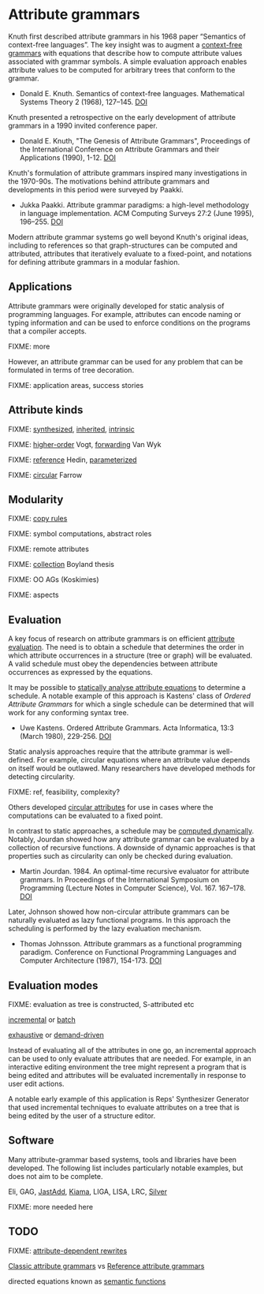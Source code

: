 # Attribute grammars

Knuth first described attribute grammars in his 1968 paper “Semantics of context-free languages”.
The key insight was to augment a [context-free grammars](../terms/context-free_grammar.md) with equations that describe how to compute attribute values associated with grammar symbols.
A simple evaluation approach enables attribute values to be computed for arbitrary trees that conform to the grammar.

* Donald E. Knuth. Semantics of context-free languages. Mathematical Systems Theory 2 (1968), 127–145. [DOI](https://doi.org/10.1007/BF01692511)

Knuth presented a retrospective on the early development of attribute grammars in a 1990 invited conference paper.

* Donald E. Knuth, "The Genesis of Attribute Grammars", Proceedings of the International Conference on Attribute Grammars and their Applications (1990), 1-12. [DOI](https://doi.org/10.1007/3-540-53101-7_1)

Knuth's formulation of attribute grammars inspired many investigations in the 1970-90s.
The motivations behind attribute grammars and developments in this period were surveyed by Paakki.

* Jukka Paakki. Attribute grammar paradigms: a high-level methodology in language implementation. ACM Computing Surveys 27:2 (June 1995), 196–255. [DOI](https://doi.org/10.1145/210376.197409)

Modern attribute grammar systems go well beyond Knuth's original ideas, including to references so that graph-structures can be computed and attributed, attributes that iteratively evaluate to a fixed-point, and notations for defining attribute grammars in a modular fashion.

## Applications

Attribute grammars were originally developed for static analysis of programming languages.
For example, attributes can encode naming or typing information and can be used to enforce conditions on the programs that a compiler accepts.

FIXME: more

However, an attribute grammar can be used for any problem that can be formulated in terms of tree decoration.

FIXME: application areas, success stories

## Attribute kinds

FIXME: [synthesized](../terms/synthesized_attribute.md), [inherited](../terms/inherited_attribute.md), [intrinsic](../terms/intrinsic_attribute.md)

FIXME: [higher-order](../terms/higher-order_attribute.md) Vogt, [forwarding](../terms/attribute_forwarding.md) Van Wyk

FIXME: [reference](../terms/reference_attribute.md) Hedin, [parameterized](../terms/parameterized_attribute.md)

FIXME: [circular](../terms/circular_attribute.md) Farrow

## Modularity

FIXME: [copy rules](../terms/attribute_copy_rule.md)

FIXME: symbol computations, abstract roles

FIXME: remote attributes

FIXME: [collection](../terms/collection_attribute.md) Boyland thesis

FIXME: OO AGs (Koskimies)

FIXME: aspects

## Evaluation

A key focus of research on attribute grammars is on efficient [attribute evaluation](../terms/attribute_evaluation_algorithm).
The need is to obtain a schedule that determines the order in which attribute occurrences in a structure (tree or graph) will be evaluated.
A valid schedule must obey the dependencies between attribute occurrences as expressed by the equations.

It may be possible to [statically analyse attribute equations](../terms/static_attribute_evaluation.md) to determine a schedule.
A notable example of this approach is Kastens' class of *Ordered Attribute Grammars* for which a single schedule can be determined that will work for any conforming syntax tree.

* Uwe Kastens. Ordered Attribute Grammars. Acta Informatica, 13:3 (March 1980), 229-256. [DOI](https://doi.org/10.1007/BF00288644)

Static analysis approaches require that the attribute grammar is well-defined.
For example, circular equations where an attribute value depends on itself would be outlawed.
Many researchers have developed methods for detecting circularity.

FIXME: ref, feasibility, complexity?

Others developed [circular attributes](../terms/circular_attribute.md) for use in cases where the computations can be evaluated to a fixed point.

In contrast to static approaches, a schedule may be [computed dynamically](../terms/dynamic_attribute_evaluation.md).
Notably, Jourdan showed how any attribute grammar can be evaluated by a collection of recursive functions.
A downside of dynamic approaches is that properties such as circularity can only be checked during evaluation.

* Martin Jourdan. 1984. An optimal-time recursive evaluator for attribute grammars. In Proceedings of the International Symposium on Programming (Lecture Notes in Computer Science), Vol. 167. 167–178. [DOI](https://doi.org/10.1007/3-540-12925-1_37)

Later, Johnson showed how non-circular attribute grammars can be naturally evaluated as lazy functional programs.
In this approach the scheduling is performed by the lazy evaluation mechanism.

* Thomas Johnsson. Attribute grammars as a functional programming paradigm. Conference on Functional Programming Languages and Computer Architecture (1987), 154-173. [DOI](https://doi.org/10.1007/3-540-18317-5_10)

## Evaluation modes

FIXME: evaluation as tree is constructed, S-attributed etc

[incremental](../terms/incremental_attribute_evaluation.md) or [batch](../terms/batch_attribute_evaluation.md)

[exhaustive](../terms/exhaustive_attribute_evaluation.md) or [demand-driven](../terms/demand-driven_attribute_evaluation.md)

Instead of evaluating all of the attributes in one go, an incremental approach can be used to only evaluate attributes that are needed.
For example, in an interactive editing environment the tree might represent a program that is being edited and attributes will be evaluated incrementally in response to user edit actions.

A notable early example of this application is Reps' Synthesizer Generator that used incremental techniques to evaluate attributes on a tree that is being edited by the user of a structure editor.

## Software

Many attribute-grammar based systems, tools and libraries have been developed.
The following list includes particularly notable examples, but does not aim to be complete.

Eli, GAG, [JastAdd](../tools/JastAdd.md), [Kiama](../tools/Kiama.md), LIGA, LISA, LRC, [Silver](../tools/Silver.md)

FIXME: more needed here

## TODO

FIXME: [attribute-dependent rewrites](../terms/attribute_dependent_rewrite.md)

[Classic attribute grammars](../terms/classic_attribute_grammar.md) vs [Reference attribute grammars](../terms/reference_attribute_grammar.md)

directed equations known as [semantic functions](../terms/semantic_function.md)
